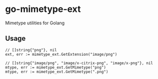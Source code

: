 # go-mimetype-ext

Mimetype utilities for Golang

## Usage

```golang
// []string{"png"}, nil
ext, err := mimetype_ext.GetExtension("image/png")

// []string{"image/png", "image/x-citrix-png", "image/x-png"}, nil
mtype, err := mimetype_ext.GetMimetype("png")
mtype, err := mimetype_ext.GetMimetype(".png")
```
